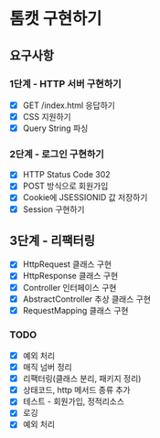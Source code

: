 # 톰캣 구현하기

## 요구사항
### 1단계 - HTTP 서버 구현하기
-[x] GET /index.html 응답하기
-[x] CSS 지원하기
-[x] Query String 파싱

### 2단계 - 로그인 구현하기
-[x] HTTP Status Code 302
-[x] POST 방식으로 회원가입
-[x] Cookie에 JSESSIONID 값 저장하기
-[x] Session 구현하기

## 3단계 - 리팩터링
-[x] HttpRequest 클래스 구현
-[x] HttpResponse 클래스 구현
-[x] Controller 인터페이스 구현
-[x] AbstractController 추상 클래스 구현
-[x] RequestMapping 클래스 구현

### TODO
-[x] 예외 처리
-[x] 매직 넘버 정리
-[x] 리팩터링(클래스 분리, 패키지 정리)
-[x] 상태코드, http 메서드 종류 추가 
-[x] 테스트 - 회원가입, 정적리소스
-[x] 로깅
-[X] 예외 처리
